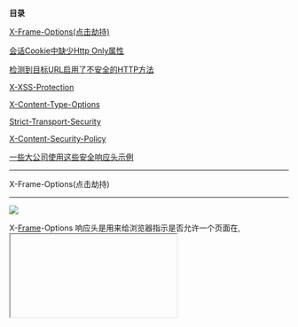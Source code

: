 **目录**

[X-Frame-Options(点击劫持)](#t0 "X-Frame-Options(点击劫持)")

[会话Cookie中缺少Http Only属性](#t1 "会话Cookie中缺少Http Only属性")

[检测到目标URL启用了不安全的HTTP方法](#t2 "检测到目标URL启用了不安全的HTTP方法")

[X-XSS-Protection](#t3 "X-XSS-Protection")

[X-Content-Type-Options](#t4 "X-Content-Type-Options")

[Strict-Transport-Security](#t5 "Strict-Transport-Security")

[X-Content-Security-Policy](#t6 "X-Content-Security-Policy")

[一些大公司使用这些安全响应头示例](#t7 "一些大公司使用这些安全响应头示例 ") 

* * *

X-Frame-Options(点击劫持)
---------------------

![](https://img-blog.csdnimg.cn/20190121211411994.png?x-oss-process=image/watermark,type_ZmFuZ3poZW5naGVpdGk,shadow_10,text_aHR0cHM6Ly9ibG9nLmNzZG4ubmV0L3FxXzM2MTE5MTky,size_16,color_FFFFFF,t_70)

X-[Frame](https://so.csdn.net/so/search?q=Frame&spm=1001.2101.3001.7020)\-Options 响应头是用来给浏览器指示是否允许一个页面在<frame>, <iframe> 或者 <object> 中展现。网站可以使用此功能，来确保自己网站的内容没有被嵌到别人的网站中去，也从而避免了**点击劫持 (clickjacking)** 的攻击。

**X-Frame-Options** 响应头有三个可选的值：

*   DENY：页面不能被嵌入到任何 iframe 或 frame 中
*   SAMEORIGIN：页面只能被本站页面嵌入到 iframe 或 frame 中
*   ALLOW-FROM：页面允许嵌入到 iframe 或 frame 中

**在服务端设置的方式如下：**

Java代码:

```
response.addHeader("x-frame-options","SAMEORIGIN");
```


Nginx配置:

```
add_header X-Frame-Options SAMEORIGIN
```


Apache配置:

```
Header always append X-Frame-Options SAMEORIGIN
```


比如如果我们使用phpstudy搭建的环境，我们可以 **其他选项菜单—> php扩展及设置—>Apache模块**，勾选 **headers\_module** 模块，然后在Apache的配置文件 httpd.conf 中的空白行加入  **Header always append X-Frame-Options SAMEORIGIN** 即可！

**加之前**

![](https://img-blog.csdnimg.cn/20181125130026807.png)

**加之后**

![](https://img-blog.csdnimg.cn/20181125125848401.png)

**测试网站是否设置了X-Frame-Options**

将如下的代码中iframe中的链接换成待测网站的，保存为.html文件，本地打开。如果打开的页面中显示了待测网站，则说明没有设置，反之设置了。

```
<!DOCTYPE html>      
<html>      
<head lang="en">      
    <meta charset="UTF-8" >      
    <title>点击劫持测试</title>      
</head>      
<body>      
    <iframe src="http://www.xxx.com/"  width="500"  height="500"  frameborder="10"> </iframe>      
</body>      1
</html>
```


**点击劫持危害**

如下的网页我们通过opacity控制iframe框的透明度

```
<!DOCTYPE html>      
<html>      
<head lang="en">      
    <meta charset="UTF-8">      
    <title>CLICK JACK!!</title>      
    <style>      
        iframe{      
            width:900px;      
            height:250px;       1
            position: absolute;      1
            top:-195px;      1
            left:-740px;      1
            z-index:2;       1
            -moz-opacity:0.5;      1
            opacity: 0.5;  #通过该参数控制iframe框的透明度，设置为0时看不见      1
            filter:alpha(opacity=0.5);      1
        }      2
        button{      2
            position: absolute;      2
            top:10px;      2
            left:10px;      2
            z-index: 1;      2
            width: 120px;      2
        }      2
    </style>      2
</head>      2
<body>      3
    <iframe src="http://www.qidian.com" frameborder="0" scrolling="no"></iframe>      3
    <button>CLICK HERE!</button>      3
</body>      3
</html>
```


![](https://img-blog.csdnimg.cn/2019062809165742.png?x-oss-process=image/watermark,type_ZmFuZ3poZW5naGVpdGk,shadow_10,text_aHR0cHM6Ly9ibG9nLmNzZG4ubmV0L3FxXzM2MTE5MTky,size_16,color_FFFFFF,t_70)

当我们把opacity参数设置为0.000001(设置为0时，虽然也不可见，但是不能点击到iframe框里的内容 )时，用户就看不到iframe框了，但是当他点击CLICK HERE按钮时，实际上是点击到iframe上的内容。

![](https://img-blog.csdnimg.cn/20190628091746670.png?x-oss-process=image/watermark,type_ZmFuZ3poZW5naGVpdGk,shadow_10,text_aHR0cHM6Ly9ibG9nLmNzZG4ubmV0L3FxXzM2MTE5MTky,size_16,color_FFFFFF,t_70)

点击劫持和CSRF有异曲同工之妙，都是在用户不知情的情况下诱使用户点击完成一些动作。但是在CSRF攻击的过程中，如果出现用户交互的页面，则攻击可能会无法顺利完成。与之相反的是，点击劫持没有这个顾虑，它利用的就是与用户产生交互的页面。

 会话Cookie中缺少Http Only属性
-----------------------

![](https://img-blog.csdnimg.cn/20190121211451572.png?x-oss-process=image/watermark,type_ZmFuZ3poZW5naGVpdGk,shadow_10,text_aHR0cHM6Ly9ibG9nLmNzZG4ubmV0L3FxXzM2MTE5MTky,size_16,color_FFFFFF,t_70)

如果会话的Cookie中不含有Http Only属性，那么注入站点的恶意脚本可能访问此 cookie，并窃取它的值。任何存储在会话令牌中的信息都可能被窃取，并在稍后用于身份盗窃或用户伪装，从而使黑客能够以该用户身份访问服务器。如果在Cookie中设置HttpOnly属性为true，兼容浏览器接收到HttpOnly cookie，那么客户端通过程序(JS脚本、Applet等)将无法读取到Cookie信息，这将有助于缓解跨站点脚本威胁。

```
//java示例      
HttpServletResponse response2 = (HttpServletResponse)response;      
response2.setHeader( "Set-Cookie", "name=value; HttpOnly");
```


检测到目标URL启用了不安全的HTTP方法
---------------------

![](https://img-blog.csdnimg.cn/20190121213708486.png?x-oss-process=image/watermark,type_ZmFuZ3poZW5naGVpdGk,shadow_10,text_aHR0cHM6Ly9ibG9nLmNzZG4ubmV0L3FxXzM2MTE5MTky,size_16,color_FFFFFF,t_70)

Web服务器（以IIS为例）在没有任何设置时(即默认条件下)，使用OPTIONS命令，可以返回所有能够响应的HTTP方法，如OPTIONS, TRACE, GET, HEAD, COPY, PROPFIND, SEARCH, LOCK, UNLOCK。

发送OPTIONS请求：

![](https://img-blog.csdnimg.cn/20190121214918558.png?x-oss-process=image/watermark,type_ZmFuZ3poZW5naGVpdGk,shadow_10,text_aHR0cHM6Ly9ibG9nLmNzZG4ubmV0L3FxXzM2MTE5MTky,size_16,color_FFFFFF,t_70)

服务器响应可以使用的HTTP方法，见Allow部分。

![](https://img-blog.csdnimg.cn/2019012121495233.png?x-oss-process=image/watermark,type_ZmFuZ3poZW5naGVpdGk,shadow_10,text_aHR0cHM6Ly9ibG9nLmNzZG4ubmV0L3FxXzM2MTE5MTky,size_16,color_FFFFFF,t_70)

检查原始测试响应的“Allow”头，并验证是否包含下列一个或多个不需要的选项：DELTE，SEARCE，COPY，MOVE，PROPFIND，PROPPATCH，MKCOL，LOCK，UNLOCK，PUT。

**响应头信息如下：**

```
HTTP/1.1 200 OK       
Server: Apache-Coyote/1.1       
Allow: GET, HEAD, POST, PUT, DELETE, OPTIONS       
Content-Length: 0       
Date: Mon, 25 Jul 2016 10:12:23 GMT
```


我们首先了解一下这几个方法的由来：HTTP1.0定义了三种请求方法： GET, POST 和 HEAD方法；HTTP1.1新增了五种请求方法：OPTIONS, PUT, DELETE, TRACE 和 CONNECT 方法。  
WebDAV完全采用了HTTP1.1的方法，并且扩展了一些其他方法：

*   Options、Head、Trace：主要由应用程序来发现和跟踪服务器支持和网络行为
*   Get：检索文档
*   Put和Post：将文档提交到服务器
*   Delete：销毁资源或集合
*   Mkcol：创建集合
*   PropFind和PropPatch：针对资源和集合检索和设置属性
*   Copy和Move：管理命名空间上下文中的集合和资源
*   Lock和Unlock：改写保护

很显然上述操作明细可以对web服务器进行上传、修改、删除等操作，对服务造成威胁。虽然WebDAV有权限控制但是网上一搜还是一大堆的攻击方法，所以如果不需要这些方法还是建议直接屏蔽就好了。

所以，在不需要的情况下，建议关闭WebDAV。

X-XSS-Protection
----------------

顾名思义，这个响应头是用来防范[XSS](https://so.csdn.net/so/search?q=XSS&spm=1001.2101.3001.7020)的。现在主流浏览器都支持，并且默认都开启了XSS保护，用这个header可以关闭它。它有几种配置：

*   0：禁用XSS保护；
*   1：启用XSS保护；
*   1; mode=block：启用XSS保护，并在检查到XSS攻击时，停止渲染页面（例如IE8中，检查到攻击时，整个页面会被一个#替换）；

浏览器提供的XSS保护机制并不完美，但是开启后仍然可以提升攻击难度，总之没有特别的理由，不要关闭它

X-Content-Type-Options
----------------------

互联网上的资源有各种类型，通常浏览器会根据响应头的Content-Type字段来分辨它们的类型。例如："text/html"代表html文档，"image/png"是PNG图片，"text/css"是CSS样式文档。然而，有些资源的Content-Type是错的或者未定义。这时，某些浏览器会启用 MIME-sniffing 来猜测该资源的类型，解析内容并执行。

例如，我们即使给一个html文档指定Content-Type为"text/plain"，在IE8-中这个文档依然会被当做html来解析。利用浏览器的这个特性，攻击者甚至可以让原本应该解析为图片的请求被解析为JavaScript。通过下面这个响应头可以禁用浏览器的类型猜测行为：

```
X-Content-Type-Options: nosniff
```


这个响应头的值只能是nosniff，可用于IE8+和Chrome 

Strict-Transport-Security
-------------------------

HTTP Strice Transport Security，简称为HSTS。它允许一个HTTPS网站，要求浏览器总是通过HTTPS来访问它。现阶段，除了Chrome浏览器，Firefox4+，以及Firefox的NoScript扩展都支持这个响应头。

我们知道HTTPS相对于HTTP有更好的安全性，而很多HTTPS网站，也可以通过HTTP来访问。开发人员的失误或者用户主动输入地址，都有可能导致用户以HTTP访问网站，降低了安全性。一般，我们会通过Web Server发送301/302重定向来解决这个问题。现在有了HSTS，可以让浏览器帮你做这个跳转，省一次HTTP请求。另外，浏览器本地替换可以保证只会发送HTTPS请求，避免被劫持。

要使用HSTS，只需要在你的**HTTPS**网站响应头中，加入下面这行：

```
strict-transport-security: max-age=16070400; includeSubDomains
```


includeSubDomains是可选的，用来指定是否作用于子域名。支持HSTS的浏览器遇到这个响应头，会把当前网站加入HSTS列表，然后在max-age指定的秒数内，当前网站所有请求都会被重定向为https。即使用户主动输入`http://`或者不输入协议部分，都将重定向到`https://`地址。

Chrome内置了一个HSTS列表，默认包含Google、Paypal、Twitter、Linode等等服务。我们也可以在Chrome输入chrome://net-internals/#hsts，进入HSTS管理界面。在这个页面，你可以增加/删除/查询HSTS记录。例如，你想一直以https访问某网址，通过“add Domain”加上去就好了。

X-Content-Security-Policy
-------------------------

Content-Security-Policy，简称 CSP。顾名思义，这个规范与内容安全有关，主要是用来定义页面可以加载哪些资源，减少 XSS 的发生。

Chrome 扩展已经引入了 CSP，通过 manifest.json 中的 `content_security_policy` 字段来定义。一些现代浏览器也支持通过响应头来定义 CSP

要使用 CSP，只需要服务端加入类似这样的响应头就行了：

```
Content-Security-Policy: default-src 'self'
```


`default-src` 是 CSP 指令，多个指令之间用英文分号分割；`'self'` 是指令值，多个指令值用英文空格分割。

一些大公司使用这些安全响应头示例 
-----------------

**Google+**，使用了这几个本文提到的响应头

```
x-content-type-options: nosniff      
x-frame-options: SAMEORIGIN      
x-xss-protection: 1; mode=block
```


**Twitter**使用了这些：

```
strict-transport-security: max-age=631138519      
x-frame-options: SAMEORIGIN      
x-xss-protection: 1; mode=block
```


**PayPal**的：

```
X-Frame-Options: SAMEORIGIN      
Strict-Transport-Security: max-age=14400
```


**Facebook**则使用了这些（配置了详细的CSP，关闭了XSS保护）：

```
strict-transport-security: max-age=60      
x-content-type-options: nosniff      
x-frame-options: DENY      
x-xss-protection: 0      
content-security-policy: default-src *;script-src https://*.facebook.com http://*.facebook.com https://*.fbcdn.net http://*.fbcdn.net *.facebook.net *.google-analytics.com *.virtualearth.net *.google.com 127.0.0.1:* *.spotilocal.com:* chrome-extension://lifbcibllhkdhoafpjfnlhfpfgnpldfl 'unsafe-inline' 'unsafe-eval' https://*.akamaihd.net http://*.akamaihd.net;style-src * 'unsafe-inline';connect-src https://*.facebook.com http://*.facebook.com https://*.fbcdn.net http://*.fbcdn.net *.facebook.net *.spotilocal.com:* https://*.akamaihd.net ws://*.facebook.com:* http://*.akamaihd.net https://fb.scanandcleanlocal.com:*;
```


  如果想跟我一起讨论的话，就快加入我的知识星球吧。星球里有一千多位同样爱好安全技术的小伙伴一起交流！

![](https://img-blog.csdnimg.cn/1219ed79e9ed449d85d27b732cda5ea6.jpg)

参考文章：[一些安全相关的HTTP响应头](https://imququ.com/post/web-security-and-response-header.html "一些安全相关的HTTP响应头")